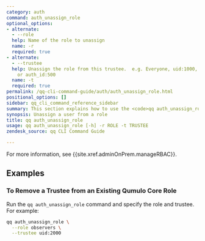```yaml
---
category: auth
command: auth_unassign_role
optional_options:
- alternate:
  - --role
  help: Name of the role to unassign
  name: -r
  required: true
- alternate:
  - --trustee
  help: Unassign the role from this trustee.  e.g. Everyone, uid:1000, gid:1001, sid:S-1-5-2-3-4,
    or auth_id:500
  name: -t
  required: true
permalink: /qq-cli-command-guide/auth/auth_unassign_role.html
positional_options: []
sidebar: qq_cli_command_reference_sidebar
summary: This section explains how to use the <code>qq auth_unassign_role</code> command.
synopsis: Unassign a user from a role
title: qq auth_unassign_role
usage: qq auth_unassign_role [-h] -r ROLE -t TRUSTEE
zendesk_source: qq CLI Command Guide

---
```

For more information, see {{site.xref.adminOnPrem.manageRBAC}}.

## Examples

### To Remove a Trustee from an Existing Qumulo Core Role
Run the `qq auth_unassign_role` command and specify the role and trustee. For example:

```bash
qq auth_unassign_role \
  --role observers \
  --trustee uid:2000
```
